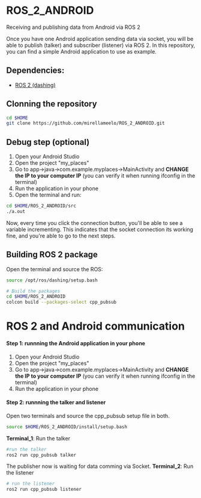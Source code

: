 # ROS_2_ANDROID

Receiving and publishing data from Android via ROS 2

Once you have one Android application sending data via socket, you will be able to publish (talker) and subscriber (listener) via ROS 2. In this repository, you can find a simple Android application to use as example. 

## Dependencies: 

- [ROS 2 (dashing)](https://index.ros.org/doc/ros2/Installation/Dashing/)

## Clonning the repository

```bash
cd $HOME
git clone https://github.com/mirellameelo/ROS_2_ANDROID.git
```

## Debug step (optional)

1) Open your Android Studio 
2) Open the project "my_places" 
3) Go to app->java->com.example.myplaces->MainActivity and **CHANGE the IP to your computer IP** (you can verify it when running ifconfig in the terminal)
4) Run the application in your phone 
5) Open the terminal and run:

```bash
cd $HOME/ROS_2_ANDROID/src
./a.out
```

Now, every time you click the connection button, you'll be able to see a variable incrementing. This indicates that the socket connection its working fine, and you're able to go to the next steps.

## Building ROS 2 package

Open the terminal and source the ROS:

```bash
source /opt/ros/dashing/setup.bash

# Build the packages
cd $HOME/ROS_2_ANDROID 
colcon build --packages-select cpp_pubsub
```

# ROS 2 and Android communication

#### Step 1: runnning the Android application in your phone
1) Open your Android Studio 
2) Open the project "my_places" 
3) Go to app->java->com.example.myplaces->MainActivity and **CHANGE the IP to your computer IP** (you can verify it when running ifconfig in the terminal)
4) Run the application in your phone 

#### Step 2: runnning the talker and listener

Open two terminals and source the cpp_pubsub setup file in both.

```bash
source $HOME/ROS_2_ANDROID/install/setup.bash
```

**Terminal_1**: Run the talker
```bash
#run the talker
ros2 run cpp_pubsub talker
```

The publisher now is waiting for data comming via Socket. 
**Terminal_2**:  Run the listener

```bash
# run the listener
ros2 run cpp_pubsub listener
```

